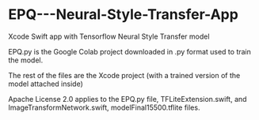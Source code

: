 # EPQ---Neural-Style-Transfer-App
Xcode Swift app with Tensorflow Neural Style Transfer model

EPQ.py is the Google Colab project downloaded in .py format used to train the model. 

The rest of the files are the Xcode project (with a trained version of the model attached inside)

Apache License 2.0 applies to the EPQ.py file, TFLiteExtension.swift, and ImageTransformNetwork.swift, modelFinal15500.tflite files.
